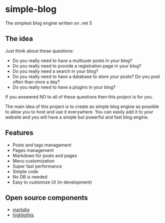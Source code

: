 # simple-blog
The simplest blog engine written on .net 5

## The idea
Just think about these questions:
- Do you really need to have a multiuser posts in your blog?
- Do you really need to provide a registration page in your blog?
- Do you really need a search in your blog?
- Do you really need to have a database to store your posts? Do you post often than once a day?
- Do you really need to have a plugins in your blog?

If you answered NO to all of these questions then this project is for you.

The main idea of this project is to create as simple blog engine as possible to allow you to host and use it everywhere.
You can easily add it to your website and you will have a simple but powerful and fast blog engine.

## Features
- Posts and tags management
- Pages management
- Markdown for posts and pages
- Menu customization
- Super fast performance
- Simple code
- No DB is needed
- Easy to customize UI (in development)

## Open source components
- [markdig](https://github.com/lunet-io/markdig)
- [highlightjs](https://github.com/highlightjs/highlight.js)
